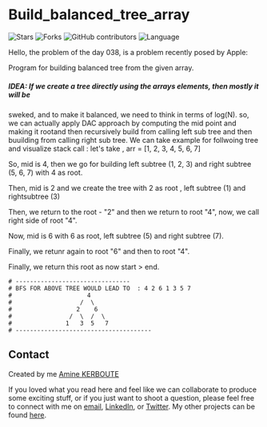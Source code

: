 # Build_balanced_tree_array
![Stars](https://img.shields.io/github/stars/KERBOUTE/100Dayscodechallenge?style=social)
![Forks](https://img.shields.io/github/forks/KERBOUTE/100Dayscodechallenge?style=social)
![GitHub contributors](https://img.shields.io/github/contributors/KERBOUTE/100Dayscodechallenge)
![Language](https://img.shields.io/github/languages/top/KERBOUTE/100Dayscodechallenge)

Hello, the problem of the day 038, is a problem recently posed by Apple:

Program for building balanced tree from the given array.
##### IDEA: If we create a tree directly using the arrays elements, then mostly it will be
sweked, and to make it balanced, we need to think in terms of log(N).
so, we can actually apply DAC approach by computing the mid point and making it rootand then recursively build from calling left sub tree and then buuilding from calling right sub tree.
We can take example for follwoing tree and visualize stack call :
let's take , arr = [1, 2, 3, 4, 5, 6, 7]

So, mid is 4, then we go for building left subtree (1, 2, 3) and right subtree (5, 6, 7) with 4 as root.

Then, mid is 2 and we create the tree with 2 as root , left subtree (1) and rightsubtree (3)

Then, we return to the root - "2" and then we return to root "4", now, we call right side of root "4".

Now, mid is 6 with 6 as root, left subtree (5) and right subtree (7).

Finally, we retunr again to root "6" and then to root "4".

Finally, we return this root as now start > end.

```
# --------------------------------
# BFS FOR ABOVE TREE WOULD LEAD TO  : 4 2 6 1 3 5 7
#                     4
#                   /  \
#                  2    6
#                /  \  /  \
#               1   3  5   7
# --------------------------------------
```
## Contact
Created by me [Amine KERBOUTE](https://github.com/KERBOUTE)

If you loved what you read here and feel like we can collaborate to produce some exciting stuff, or if you
just want to shoot a question, please feel free to connect with me on <a href="aminekerboute@gmail.com" target="_blank">email</a>, 
<a href="https://www.linkedin.com/in/amine-kerboute/" target="_blank">LinkedIn</a>, or 
<a href="https://twitter.com/KerbouteA" target="_blank">Twitter</a>. 
My other projects can be found [here](https://github.com/KERBOUTE?tab=repositories).